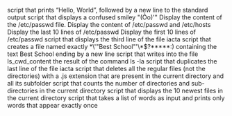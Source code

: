 script that prints “Hello, World”, followed by a new line to the standard output
script that displays a confused smiley "(Ôo)'"
Display the content of the /etc/passwd file.
Display the content of /etc/passwd and /etc/hosts
Display the last 10 lines of /etc/passwd
Display the first 10 lines of /etc/passwd
script that displays the third line of the file iacta
script that creates a file named exactly \*\\'"Best School"\'\\*$\?\*\*\*\*\*:) containing the text Best School ending by a new line
script that writes into the file ls_cwd_content the result of the command ls -la
script that duplicates the last line of the file iacta
script that deletes all the regular files (not the directories) with a .js extension that are present in the current directory and all its subfolder
script that counts the number of directories and sub-directories in the current directory
script that displays the 10 newest files in the current directory
script that takes a list of words as input and prints only words that appear exactly once
